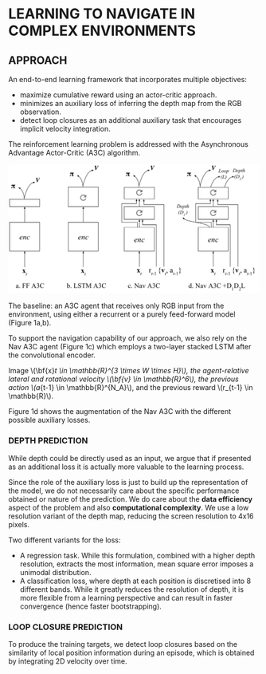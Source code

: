 # LEARNING TO NAVIGATE IN COMPLEX ENVIRONMENTS

## APPROACH

An end-to-end learning framework that incorporates multiple objectives:

* maximize cumulative reward using an actor-critic approach.
* minimizes an auxiliary loss of inferring the depth map from the RGB observation.
* detect loop closures as an additional auxiliary task that encourages implicit velocity integration.

The reinforcement learning problem is addressed with the Asynchronous Advantage Actor-Critic (A3C) algorithm.

![Fig 1.](assets/nav-in-complex-env-1.png)

The baseline: an A3C agent that receives only RGB input from the environment, using either a recurrent or a purely feed-forward model (Figure 1a,b).

To support the navigation capability of our approach, we also rely on the Nav A3C agent (Figure 1c) which employs a two-layer stacked LSTM after the convolutional encoder.

Image \\(\bf{x}_t \in \mathbb{R}^{3 \times W \times H}\\), the agent-relative lateral and rotational velocity \\(\bf{v} \in \mathbb{R}^6\\), the previous action \\(a_{t-1} \in \mathbb{R}^{N_A}\\), and the previous reward \\(r_{t-1} \in \mathbb{R}\\).

Figure 1d shows the augmentation of the Nav A3C with the different possible auxiliary losses.

### DEPTH PREDICTION

While depth could be directly used as an input, we argue that if presented as an additional loss it is actually more valuable to the learning process.

Since the role of the auxiliary loss is just to build up the representation of the model, we do not necessarily care about the specific performance obtained or nature of the prediction. We do care about the **data efficiency** aspect of the problem and also **computational complexity**. We use a low resolution variant of the depth map, reducing the screen resolution to 4x16 pixels.

Two different variants for the loss:

* A regression task. While this formulation, combined with a higher depth resolution, extracts the most information, mean square error imposes a unimodal distribution.
* A classification loss, where depth at each position is discretised into 8 different bands. While it greatly reduces the resolution of depth, it is more flexible from a learning perspective and can result in faster convergence (hence faster bootstrapping).

### LOOP CLOSURE PREDICTION

To produce the training targets, we detect loop closures based on the similarity of local position information during an episode, which is obtained by integrating 2D velocity over time. 
